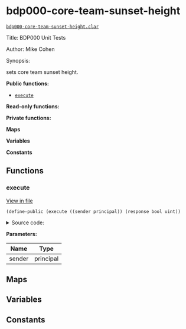 # bdp000-core-team-sunset-height

[`bdp000-core-team-sunset-height.clar`](../contracts/proposals/testnet/bdp000-core-team-sunset-height.clar)

Title: BDP000 Unit Tests

Author: Mike Cohen

Synopsis:

sets core team sunset height.

**Public functions:**

- [`execute`](#execute)

**Read-only functions:**

**Private functions:**

**Maps**

**Variables**

**Constants**

## Functions

### execute

[View in file](../contracts/proposals/testnet/bdp000-core-team-sunset-height.clar#L8)

`(define-public (execute ((sender principal)) (response bool uint))`

<details>
  <summary>Source code:</summary>

```clarity
(define-public (execute (sender principal))
	(begin

		(try! (contract-call? .bde003-core-proposals set-core-team-sunset-height (+ burn-block-height u10)))

		(ok true)
	)
)
```

</details>

**Parameters:**

| Name   | Type      |
| ------ | --------- |
| sender | principal |

## Maps

## Variables

## Constants
